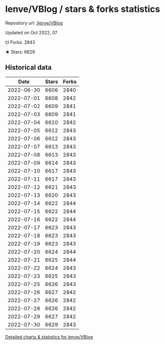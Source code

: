 # lenve/VBlog / stars & forks statistics

Repository url: [/lenve/VBlog](https://github.com/lenve/VBlog)

Updated on Oct 2022, 07

☋ Forks: 2843

★ Stars: 6629

## Historical data
| Date | Stars | Forks |
|------|-------|-------|
| 2022-06-30 | 6606 | 2840 | 
| 2022-07-01 | 6608 | 2842 | 
| 2022-07-02 | 6609 | 2841 | 
| 2022-07-03 | 6609 | 2841 | 
| 2022-07-04 | 6610 | 2842 | 
| 2022-07-05 | 6612 | 2843 | 
| 2022-07-06 | 6612 | 2843 | 
| 2022-07-07 | 6613 | 2843 | 
| 2022-07-08 | 6613 | 2843 | 
| 2022-07-09 | 6614 | 2843 | 
| 2022-07-10 | 6617 | 2843 | 
| 2022-07-11 | 6617 | 2843 | 
| 2022-07-12 | 6621 | 2843 | 
| 2022-07-13 | 6620 | 2843 | 
| 2022-07-14 | 6622 | 2844 | 
| 2022-07-15 | 6622 | 2844 | 
| 2022-07-16 | 6622 | 2844 | 
| 2022-07-17 | 6623 | 2843 | 
| 2022-07-18 | 6623 | 2843 | 
| 2022-07-19 | 6623 | 2843 | 
| 2022-07-20 | 6624 | 2844 | 
| 2022-07-21 | 6625 | 2844 | 
| 2022-07-22 | 6624 | 2843 | 
| 2022-07-23 | 6625 | 2843 | 
| 2022-07-25 | 6626 | 2843 | 
| 2022-07-26 | 6627 | 2842 | 
| 2022-07-27 | 6626 | 2842 | 
| 2022-07-28 | 6626 | 2842 | 
| 2022-07-29 | 6627 | 2842 | 
| 2022-07-30 | 6629 | 2843 | 


[Detailed charts & statistics for lenve/VBlog](https://reviewgithub.com/rep/lenve/VBlog)
